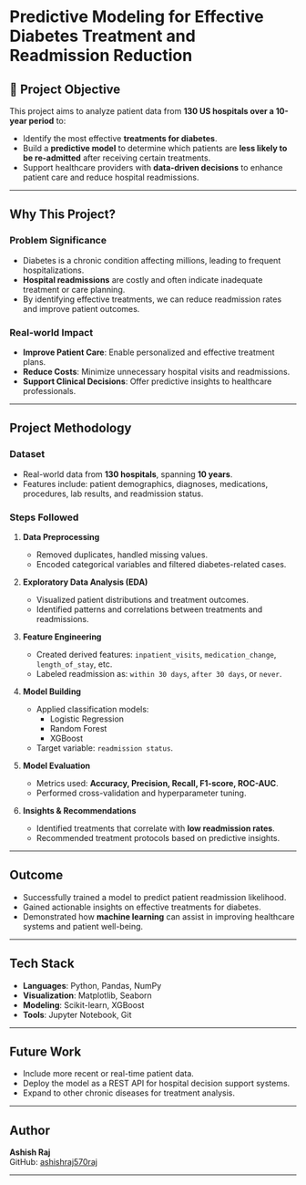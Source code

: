 # Predictive Modeling for Effective Diabetes Treatment and Readmission Reduction

## 📌 Project Objective

This project aims to analyze patient data from **130 US hospitals over a 10-year period** to:

- Identify the most effective **treatments for diabetes**.
- Build a **predictive model** to determine which patients are **less likely to be re-admitted** after receiving certain treatments.
- Support healthcare providers with **data-driven decisions** to enhance patient care and reduce hospital readmissions.

---

##  Why This Project?

###  Problem Significance
- Diabetes is a chronic condition affecting millions, leading to frequent hospitalizations.
- **Hospital readmissions** are costly and often indicate inadequate treatment or care planning.
- By identifying effective treatments, we can reduce readmission rates and improve patient outcomes.

### Real-world Impact
- **Improve Patient Care**: Enable personalized and effective treatment plans.
- **Reduce Costs**: Minimize unnecessary hospital visits and readmissions.
- **Support Clinical Decisions**: Offer predictive insights to healthcare professionals.

---

## Project Methodology

###  Dataset
- Real-world data from **130 hospitals**, spanning **10 years**.
- Features include: patient demographics, diagnoses, medications, procedures, lab results, and readmission status.

###  Steps Followed

1. **Data Preprocessing**
   - Removed duplicates, handled missing values.
   - Encoded categorical variables and filtered diabetes-related cases.

2. **Exploratory Data Analysis (EDA)**
   - Visualized patient distributions and treatment outcomes.
   - Identified patterns and correlations between treatments and readmissions.

3. **Feature Engineering**
   - Created derived features: `inpatient_visits`, `medication_change`, `length_of_stay`, etc.
   - Labeled readmission as: `within 30 days`, `after 30 days`, or `never`.

4. **Model Building**
   - Applied classification models:
     - Logistic Regression
     - Random Forest
     - XGBoost
   - Target variable: `readmission status`.

5. **Model Evaluation**
   - Metrics used: **Accuracy, Precision, Recall, F1-score, ROC-AUC**.
   - Performed cross-validation and hyperparameter tuning.

6. **Insights & Recommendations**
   - Identified treatments that correlate with **low readmission rates**.
   - Recommended treatment protocols based on predictive insights.

---

##  Outcome

- Successfully trained a model to predict patient readmission likelihood.
- Gained actionable insights on effective treatments for diabetes.
- Demonstrated how **machine learning** can assist in improving healthcare systems and patient well-being.

---

##  Tech Stack

- **Languages**: Python, Pandas, NumPy
- **Visualization**: Matplotlib, Seaborn
- **Modeling**: Scikit-learn, XGBoost
- **Tools**: Jupyter Notebook, Git

---

##  Future Work

- Include more recent or real-time patient data.
- Deploy the model as a REST API for hospital decision support systems.
- Expand to other chronic diseases for treatment analysis.

---

##  Author

**Ashish Raj**    
GitHub: [ashishraj570raj](https://github.com/ashish570raj)

---

